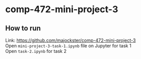 # comp-472-mini-project-3
## How to run
Link: https://github.com/majockster/comp-472-mini-project-3 \
Open `mini-project-3-task-1.ipynb` file on Jupyter for task 1 \
Open `task-2.ipynb` for task 2

